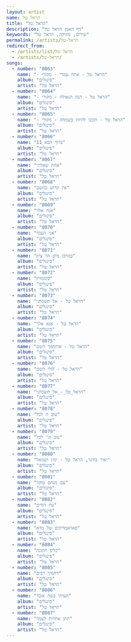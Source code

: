 ```yaml
---
layout: artist
name: הראל טל
title: "הראל טל"
description: "דף האמן הראל טל"
keywords: "שירים, מוזיקה, הראל טל"
permalink: /artists/הראל-טל
redirect_from:
  - /artists/list/הראל טל
  - /artists/הראל-טל/
songs:
  - number: "8063"
    name: "- הראל טל - אתה עמדי - מקורי"
    album: "סינגלים"
    artist: "הראל טל"
  - number: "8064"
    name: "- הראל טל - הנה הגאולה - מקורי"
    album: "סינגלים"
    artist: "הראל טל"
  - number: "8065"
    name: "- הראל טל - תזכנו להיות בשמחה - מקורי"
    album: "סינגלים"
    artist: "הראל טל"
  - number: "8066"
    name: "11 ברוך הבא"
    album: "סינגלים"
    artist: "הראל טל"
  - number: "8067"
    name: "אחת שאלתי"
    album: "סינגלים"
    artist: "הראל טל"
  - number: "8068"
    name: "אין קדוש כהשם"
    album: "סינגלים"
    artist: "הראל טל"
  - number: "8069"
    name: "אנה אלך"
    album: "סינגלים"
    artist: "הראל טל"
  - number: "8070"
    name: "אני העבד"
    album: "סינגלים"
    artist: "הראל טל"
  - number: "8071"
    name: "במרכז מים הר ציון"
    album: "סינגלים"
    artist: "הראל טל"
  - number: "8072"
    name: "בקומזיץ"
    album: "סינגלים"
    artist: "הראל טל"
  - number: "8073"
    name: "הראל טל - אל תשכחני"
    album: "סינגלים"
    artist: "הראל טל"
  - number: "8074"
    name: "הראל טל - אנא אלך"
    album: "סינגלים"
    artist: "הראל טל"
  - number: "8075"
    name: "הראל טל - ארוממך השם"
    album: "סינגלים"
    artist: "הראל טל"
  - number: "8076"
    name: "הראל טל - לולי השם"
    album: "סינגלים"
    artist: "הראל טל"
  - number: "8077"
    name: "הראל_טל_-_אל_תשכחני"
    album: "סינגלים"
    artist: "הראל טל"
  - number: "8078"
    name: "טוב ה לכל"
    album: "סינגלים"
    artist: "הראל טל"
  - number: "8079"
    name: "טוב ה' לכל"
    album: "סינגלים"
    artist: "הראל טל"
  - number: "8080"
    name: "יאיר בודנר, הראל טל - ימין ושמאל"
    album: "סינגלים"
    artist: "הראל טל"
  - number: "8081"
    name: "עם מנחם טוקר"
    album: "סינגלים"
    artist: "הראל טל"
  - number: "8082"
    name: "עת דודים"
    album: "סינגלים"
    artist: "הראל טל"
  - number: "8083"
    name: "פאראמדיקים של מדא"
    album: "סינגלים"
    artist: "הראל טל"
  - number: "8084"
    name: "קליפ חתונה"
    album: "סינגלים"
    artist: "הראל טל"
  - number: "8085"
    name: "רחמיך רבים"
    album: "סינגלים"
    artist: "הראל טל"
  - number: "8086"
    name: "תעיתי כשה אובד"
    album: "סינגלים"
    artist: "הראל טל"
  - number: "8087"
    name: "תתן אחרית לעמך"
    album: "סינגלים"
    artist: "הראל טל"
---
```

